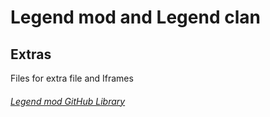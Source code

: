 # Legend mod and Legend clan

## Extras

Files for extra file and Iframes

###### [Legend mod GitHub Library](https://github.com/jimboy3100/jimboy3100.github.io)
